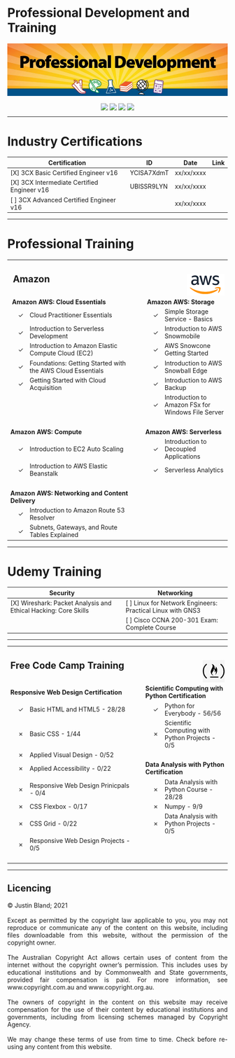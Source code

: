 # Professional Development and Training
<p align="center">
<img align="center" src="https://raw.githubusercontent.com/CrashOverrideProductions/ProfessionalDevelopment/main/header.jpg"> 

</p>


<!-- Repo Stats -->
<p align="center">
<img align="center" src="https://img.shields.io/github/commit-activity/m/CrashOverrideProductions/ProfessionalDevelopment"> 
<img align="center" src="https://img.shields.io/github/last-commit/CrashOverrideProductions/ProfessionalDevelopment"> 
<img align="center" src="https://img.shields.io/github/languages/code-size/CrashOverrideProductions/ProfessionalDevelopment"> 
<img align="center" src="https://img.shields.io/github/directory-file-count/CrashOverrideProductions/ProfessionalDevelopment">
</p>

---
# Industry Certifications

| Certification                                     | ID         | Date       | Link |
|---------------------------------------------------|------------|------------|------|
| [X] 3CX Basic Certified Engineer v16              | YCISA7XdmT | xx/xx/xxxx |      |
| [X] 3CX Intermediate Certified Engineer v16       | UBlSSR9LYN | xx/xx/xxxx |      |
| [ ] 3CX Advanced Certified Engineer v16           |            | xx/xx/xxxx |      |

---

<!-- Professional Training without Certifications -->
# Professional Training
<table width="95%" border="0" align="center" style="max-width:900px;">
  <tbody>
    <tr>
      <td colspan="6" align="left" valign="bottom"><h2><strong>&nbsp;Amazon</strong><img align="right" src="https://github.com/CrashOverrideProductions/ProfessionalDevelopment/blob/main/images/awslogo.png?raw=true" alt=""/></h2></td>
    </tr>
    <tr>
      <td colspan="2"><strong>&nbsp;Amazon AWS: Cloud Essentials</strong></td>
      <td width="1%">&nbsp;</td>
      <td colspan="3"><strong>&nbsp;Amazon AWS: Storage </strong></td>
    </tr>
    <tr>
      <td width="30" align="right">&check; </td>
      <td width="49%">Cloud Practitioner Essentials</td>
      <td>&nbsp;</td>
      <td width="30" align="right">&check; </td>
      <td colspan="2">Simple Storage Service - Basics</td>
    </tr>
    <tr>
      <td align="right">&check; </td>
      <td>Introduction to Serverless Development </td>
      <td>&nbsp;</td>
      <td align="right">&check; </td>
      <td colspan="2"> Introduction to AWS Snowmobile </td>
    </tr>
    <tr>
      <td align="right">&check; </td>
      <td>Introduction to Amazon Elastic Compute Cloud (EC2)</td>
      <td>&nbsp;</td>
      <td align="right">&check; </td>
      <td colspan="2">AWS Snowcone Getting Started </td>
    </tr>
    <tr>
      <td align="right">&check; </td>
      <td>Foundations: Getting Started with the AWS Cloud Essentials </td>
      <td>&nbsp;</td>
      <td align="right">&check; </td>
      <td colspan="2">Introduction to AWS Snowball Edge </td>
    </tr>
    <tr>
      <td align="right">&check; </td>
      <td>Getting Started with Cloud Acquisition </td>
      <td>&nbsp;</td>
      <td align="right">&check; </td>
      <td colspan="2">Introduction to AWS Backup</td>
    </tr>
    <tr>
      <td align="right">&nbsp;</td>
      <td>&nbsp;</td>
      <td>&nbsp;</td>
      <td align="right">&check; </td>
      <td colspan="2">Introduction to Amazon FSx for Windows File Server </td>
    </tr>
    <tr>
      <td colspan="6">&nbsp;</td>
    </tr>
    <tr>
      <td colspan="2"><strong> Amazon AWS: Compute </strong></td>
      <td>&nbsp;</td>
      <td colspan="3"><strong>Amazon AWS: Serverless </strong></td>
    </tr>
    <tr>
      <td align="right">&check; </td>
      <td>Introduction to EC2 Auto Scaling </td>
      <td>&nbsp;</td>
      <td align="right">&check; </td>
      <td colspan="2">Introduction to Decoupled Applications </td>
    </tr>
    <tr>
      <td align="right">&check; </td>
      <td>Introduction to AWS Elastic Beanstalk </td>
      <td>&nbsp;</td>
      <td align="right">&check; </td>
      <td colspan="2">Serverless Analytics </td>
    </tr>
    <tr>
      <td colspan="6">&nbsp;</td>
    </tr>
    <tr>
      <td colspan="2"><strong>Amazon AWS: Networking and Content Delivery </strong></td>
      <td>&nbsp;</td>
      <td colspan="3">&nbsp;</td>
    </tr>
    <tr>
      <td align="right">&check; </td>
      <td> Introduction to Amazon Route 53 Resolver</td>
      <td>&nbsp;</td>
      <td colspan="3">&nbsp;</td>
    </tr>
    <tr>
      <td align="right">&check; </td>
      <td>Subnets, Gateways, and Route Tables Explained </td>
      <td>&nbsp;</td>
      <td colspan="3">&nbsp;</td>
    </tr>
  </tbody>
</table>





---

<!-- Other Training -->
# Udemy Training
| Security                                                          | | Networking                                                 |
|-------------------------------------------------------------------|-|------------------------------------------------------------|
| [X] Wireshark: Packet Analysis and Ethical Hacking: Core Skills   | | [ ] Linux for Network Engineers: Practical Linux with GNS3 |
|                                                                   | | [ ] Cisco CCNA 200-301 Exam: Complete Course               |

---

<table width="95%" border="0" align="center" style="max-width:900px;">
  <tbody>
    <tr>
      <td colspan="6" align="left" valign="middle"><h2>Free Code Camp Training
      <img align="right" src="https://github.com/CrashOverrideProductions/ProfessionalDevelopment/blob/main/images/fcclogo.png?raw=true" alt=""/></h2></td>
    </tr>
    <tr>
      <td colspan="2"><strong>Responsive Web Design Certification</strong></td>
      <td width="1%">&nbsp;</td>
      <td colspan="3"><strong>Scientific Computing with Python Certification</strong></td>
    </tr>
    <tr>
      <td width="30" align="right">&check; </td>
      <td width="49%">Basic HTML and HTML5 - 28/28</td>
      <td>&nbsp;</td>
      <td width="30" align="right">&check; </td>
      <td colspan="2">Python for Everybody - 56/56</td>
    </tr>
    <tr>
      <td align="right">&cross; </td>
      <td>Basic CSS - 1/44</td>
      <td>&nbsp;</td>
      <td align="right">&cross; </td>
      <td colspan="2">Scientific Computing with Python Projects - 0/5</td>
    </tr>
    <tr>
      <td align="right">&cross; </td>
      <td>Applied Visual Design - 0/52</td>
      <td>&nbsp;</td>
      <td align="right">&nbsp;</td>
      <td colspan="2">&nbsp;</td>
    </tr>
    <tr>
      <td align="right">&cross; </td>
      <td>Applied Accessibility - 0/22</td>
      <td>&nbsp;</td>
      <td colspan="3" align="left"><strong>Data Analysis with Python Certification</strong></td>
    </tr>
    <tr>
      <td align="right">&cross; </td>
      <td>Responsive Web Design Prinicpals - 0/4</td>
      <td>&nbsp;</td>
      <td align="right">&cross; </td>
      <td colspan="2">Data Analysis with Python Course - 28/28</td>
    </tr>
    <tr>
      <td align="right">&cross; </td>
      <td>CSS Flexbox - 0/17</td>
      <td>&nbsp;</td>
      <td align="right">&cross; </td>
      <td colspan="2">Numpy - 9/9</td>
    </tr>
    <tr>
      <td align="right">&cross; </td>
      <td>CSS Grid - 0/22</td>
      <td>&nbsp;</td>
      <td align="right">&cross; </td>
      <td colspan="2"> Data Analysis with Python Projects - 0/5</td>
    </tr>
    <tr>
      <td align="right">&cross; </td>
      <td>Responsive Web Design Projects - 0/5</td>
      <td>&nbsp;</td>
      <td>&nbsp;</td>
      <td>&nbsp;</td>
      <td>&nbsp;</td>
    </tr>
    <tr>
      <td colspan="6">&nbsp;</td>
    </tr>
  </tbody>
</table>


---

## Licencing 
<p align="justify">
© Justin Bland; 2021
<br><br>
Except as permitted by the copyright law applicable to you, you may not reproduce or communicate any of the content on this website, including files downloadable from this website, without the permission of the copyright owner.
<br><br>
The Australian Copyright Act allows certain uses of content from the internet without the copyright owner’s permission. This includes uses by educational institutions and by Commonwealth and State governments, provided fair compensation is paid. For more information, see www.copyright.com.au and www.copyright.org.au.
<br><br>
The owners of copyright in the content on this website may receive compensation for the use of their content by educational institutions and governments, including from licensing schemes managed by Copyright Agency.
<br><br>
We may change these terms of use from time to time. Check before re-using any content from this website.
</p>
